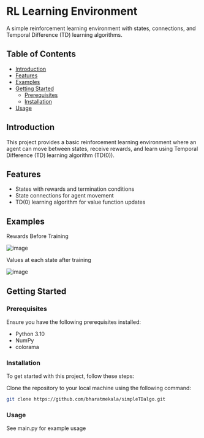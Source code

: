 # RL Learning Environment

A simple reinforcement learning environment with states, connections, and Temporal Difference (TD) learning algorithms.

## Table of Contents

- [Introduction](#introduction)
- [Features](#features)
- [Examples](#examples)
- [Getting Started](#getting-started)
  - [Prerequisites](#prerequisites)
  - [Installation](#installation)
- [Usage](#usage)

## Introduction

This project provides a basic reinforcement learning environment where an agent can move between states, receive rewards, and learn using Temporal Difference (TD) learning algorithm (TD(0)).

## Features

- States with rewards and termination conditions
- State connections for agent movement
- TD(0) learning algorithm for value function updates

## Examples

Rewards Before Training

![image](https://github.com/bharatmekala/simpleTDalgo/assets/155010017/b955e3cb-1c8f-4a2b-b558-5ad01a179e41)

Values at each state after training

![image](https://github.com/bharatmekala/simpleTDalgo/assets/155010017/1bc89f7b-5442-435b-bd69-fe7777b38d54)

## Getting Started

### Prerequisites

Ensure you have the following prerequisites installed:

- Python 3.10
- NumPy
- colorama

### Installation

To get started with this project, follow these steps:

Clone the repository to your local machine using the following command:

   ```bash
   git clone https://github.com/bharatmekala/simpleTDalgo.git
   ```


### Usage

See main.py for example usage

